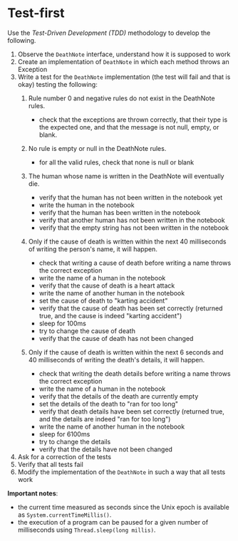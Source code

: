 # Test-first

Use the *Test-Driven Development (TDD)* methodology to develop the following.

1. Observe the `DeathNote` interface, understand how it is supposed to work
2. Create an implementation of `DeathNote` in which each method throws an Exception
3. Write a test for the `DeathNote` implementation (the test will fail and that is okay) testing the following:
   1. Rule number 0 and negative rules do not exist in the DeathNote rules.
      * check that the exceptions are thrown correctly, that their type is the expected one, and that the message is not null, empty, or blank.
   2. No rule is empty or null in the DeathNote rules.
      * for all the valid rules, check that none is null or blank


   3. The human whose name is written in the DeathNote will eventually die.
      * verify that the human has not been written in the notebook yet
      * write the human in the notebook
      * verify that the human has been written in the notebook
      * verify that another human has not been written in the notebook
      * verify that the empty string has not been written in the notebook

      
   4. Only if the cause of death is written within the next 40 milliseconds of writing the person's name, it will happen.
      * check that writing a cause of death before writing a name throws the correct exception
      * write the name of a human in the notebook
      * verify that the cause of death is a heart attack
      * write the name of another human in the notebook
      * set the cause of death to "karting accident"
      * verify that the cause of death has been set correctly (returned true, and the cause is indeed "karting accident")
      * sleep for 100ms
      * try to change the cause of death 
      * verify that the cause of death has not been changed
   5. Only if the cause of death is written within the next 6 seconds and 40 milliseconds of writing the death's details, it will happen.
      * check that writing the death details before writing a name throws the correct exception
      * write the name of a human in the notebook
      * verify that the details of the death are currently empty
      * set the details of the death to "ran for too long"
      * verify that death details have been set correctly (returned true, and the details are indeed "ran for too long")
      * write the name of another human in the notebook
      * sleep for 6100ms
      * try to change the details
      * verify that the details have not been changed
4. Ask for a correction of the tests
5. Verify that all tests fail
6. Modify the implementation of the `DeathNote` in such a way that all tests work

**Important notes**:
* the current time measured as seconds since the Unix epoch is available as `System.currentTimeMillis()`.
* the execution of a program can be paused for a given number of milliseconds using `Thread.sleep(long millis)`.
